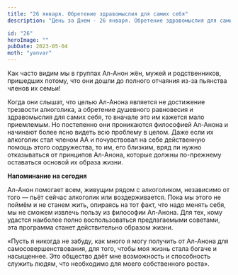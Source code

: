 ```yaml
---
title: "26 января. Обретение здравомыслия для самих себя"
description: "День за Днем - 26 января. Обретение здравомыслия для самих себя"

id: "26"
heroImage: ""
pubDate: 2023-05-04
moth: "yanvar"
---
```


Как часто видим мы в группах Ал-Анон жён, мужей и родственников, пришедших
потому, что они дошли до полного отчаяния из-за пьянства членов их семьи!

Когда они слышат, что целью Ал-Анона является не достижение трезвости
алкоголика, а обретение душевного равновесия и здравомыслия для самих себя, то
вначале это им кажется мало приемлемым. Но постепенно они проникаются
философией Ал-Анона и начинают более ясно видеть всю проблему в целом. Даже
если их алкоголик стал членом АА и почувствовал на себе действенную помощь
этого содружества, то им, его близким, вряд ли нужно отказываться от принципов
Ал-Анона, которые должны по-прежнему оставаться основой их образа жизни.

**Напоминание на сегодня**

Ал-Анон помогает всем, живущим рядом с алкоголиком, независимо от того — пьёт
сейчас алкоголик или воздерживается. Пока мы этого не поймём и не станем жить,
опираясь на тот факт, что надо менять себя, мы не сможем извлечь пользу из
философии Ал-Анона. Для тех, кому удастся наиболее полно воспользоваться
предлагаемыми советами, эта программа станет действительно образом жизни.

«Пусть я никогда не забуду, как много я могу получить от Ал-Анона для
самосовершенствования, для того, чтобы моя жизнь стала богаче и насыщеннее.
Это общество даёт мне возможность и способность служить людям, что необходимо
для моего собственного роста».
